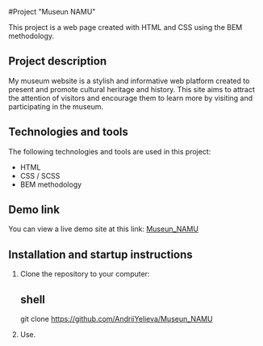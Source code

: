 #Project "Museun NAMU"

This project is a web page created with HTML and CSS using the BEM methodology.

## Project description

My museum website is a stylish and informative web platform created to present and promote cultural heritage and history. This site aims to attract the attention of visitors and encourage them to learn more by visiting and participating in the museum.

## Technologies and tools

The following technologies and tools are used in this project:

- HTML
- CSS / SCSS
- BEM methodology

## Demo link

You can view a live demo site at this link:  [Museun_NAMU](https://andriiyelieva.github.io/Museun_NAMU/)


## Installation and startup instructions

1. Clone the repository to your computer:

   ## shell
   git clone https://github.com/AndriiYelieva/Museun_NAMU
   
2.  Use. 
